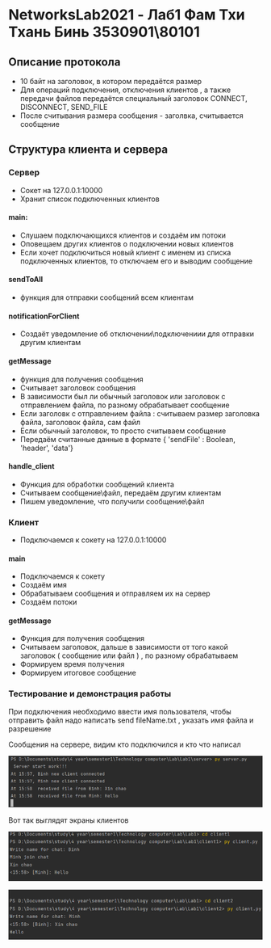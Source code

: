 # NetworksLab2021 - Лаб1 Фам Тхи Тхань Бинь 3530901\80101

## Описание протокола

* 10 байт на заголовок, в котором передаётся размер
* Для операций подключения, отключения клиентов , а также передачи файлов передаётся специальный заголовок CONNECT, DISCONNECT, SEND_FILE 
* После считывания размера сообщения - заголвка, считывается сообщение

## Структура клиента и сервера

### Сервер

* Сокет на 127.0.0.1:10000
* Хранит список подключенных клиентов

#### main:

* Слушаем подключающихся клиентов и создаём им потоки
* Оповещаем других клиентов о подключении новых клиентов
* Если хочет подключиться новый клиент с именем из списка подключенных клиентов, то отключаем его и выводим сообщение

#### sendToAll

* функция для отправки сообщений всем клиентам

#### notificationForClient

* Создаёт уведомление об отключении\подключениии для отправки другим клиентам

#### getMessage

* функция для получения сообщения
* Считывает заголовок сообщения
* В зависимости был ли обычный заголовок или заголовок с отправлением файла, по разному обрабатывает сообщение
* Если заголовк с отправлением файла : считываем размер заголовка файла, заголовок файла, сам файл
* Если обычный заголовок, то просто считываем сообщение
* Передаём считанные данные в формате { 'sendFile' : Boolean, 'header', 'data'}

#### handle_client 

* Функция для обработки сообщений клиента
* Считываем сообщение\файл, передаём другим клиентам 
* Пишем уведомление, что получили сообщение\файл

### Клиент

* Подключаемся к сокету на 127.0.0.1:10000

#### main

* Подключаемся к сокету
* Создаём имя
* Обрабатываем сообщения и  отправляем их на сервер 
* Создаём потоки

#### getMessage

* Функция для получения сообщения
* Считываем заголовок, дальше в зависимости от того какой заголовок ( сообщение или файл ) , по разному  обрабатываем
* Формируем время получения 
* Формируем итоговое сообщение 

### Тестирование и демонстрация работы 

При подключения необходимо ввести имя пользователя, чтобы отправить файл надо написать send fileName.txt , указать имя файла и разрешение 

Сообщения на сервере, видим кто подключился и кто что написал

![](images/1.png) 

Вот так выглядят экраны клиентов 

![](images/2.png)

![](images/3.png)



